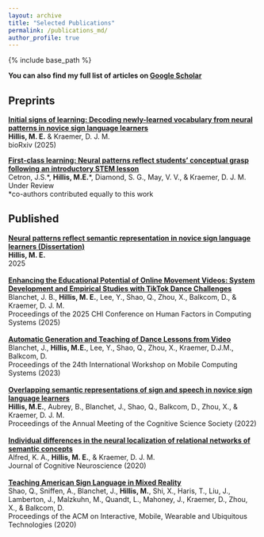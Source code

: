```yaml
---
layout: archive
title: "Selected Publications"
permalink: /publications_md/
author_profile: true
---
```


{% include base_path %}

**You can also find my full list of articles on [Google Scholar](https://scholar.google.com/citations?user=QCNApjcAAAAJ&hl)**


## Preprints

[**Initial signs of learning: Decoding newly-learned vocabulary from neural patterns in novice sign language learners**](https://www.biorxiv.org/content/biorxiv/early/2025/04/17/2025.04.11.648265.full.pdf) \
**Hillis, M. E.** & Kraemer, D. J. M. \
bioRxiv (2025)

**<ins>First-class learning: Neural patterns reflect students’ conceptual grasp following an introductory STEM lesson</ins>** \
Cetron, J.S.\*, **Hillis, M.E.**\*, Diamond, S. G., May, V. V., & Kraemer, D. J. M. \
Under Review \
	\*co-authors contributed equally to this work


## Published

[**Neural patterns reflect semantic representation in novice sign language learners (Dissertation)**](https://digitalcommons.dartmouth.edu/dissertations/345/) \
**Hillis, M. E.** \
2025 \
\
[**Enhancing the Educational Potential of Online Movement Videos: System Development and Empirical Studies with TikTok Dance Challenges**](https://dl.acm.org/doi/pdf/10.1145/3706598.3714062) \
Blanchet, J. B., **Hillis, M. E.**, Lee, Y., Shao, Q., Zhou, X., Balkcom, D., & Kraemer, D. J. M. \
Proceedings of the 2025 CHI Conference on Human Factors in Computing Systems (2025) \
\
[**Automatic Generation and Teaching of Dance Lessons from Video**](https://dl.acm.org/doi/pdf/10.1145/3572864.3581592) \
Blanchet, J., **Hillis, M.E.**, Lee, Y., Shao, Q., Zhou, X., Kraemer, D.J.M., Balkcom, D. \
Proceedings of the 24th International Workshop on Mobile Computing Systems (2023) \
\
[**Overlapping semantic representations of sign and speech in novice sign language learners**](https://escholarship.org/uc/item/4bw8874x) \
**Hillis, M.E.**, Aubrey, B., Blanchet, J., Shao, Q., Balkcom, D., Zhou, X., & Kraemer, D. J. M. \
Proceedings of the Annual Meeting of the Cognitive Science Society (2022) \
\
[**Individual differences in the neural localization of relational networks of semantic concepts**](https://direct.mit.edu/jocn/article/33/3/390/95547) \
Alfred, K. A., **Hillis, M. E.**, & Kraemer, D. J. M. \
Journal of Cognitive Neuroscience (2020) \
\
[**Teaching American Sign Language in Mixed Reality**](https://www.biorxiv.org/content/biorxiv/early/2025/04/17/2025.04.11.648265.full.pdf) \
Shao, Q., Sniffen, A., Blanchet, J., **Hillis, M.**, Shi, X., Haris, T., Liu, J., Lamberton, J., Malzkuhn, M., Quandt, L., Mahoney, J., Kraemer, D., Zhou, X., & Balkcom, D. \
Proceedings of the ACM on Interactive, Mobile, Wearable and Ubiquitous Technologies (2020)
